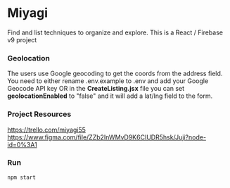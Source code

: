 # Miyagi

Find and list techniques to organize and explore. This is a React / Firebase v9 project

### Geolocation

The users use Google geocoding to get the coords from the address field. You need to either rename .env.example to .env and add your Google Geocode API key OR in the **CreateListing.jsx** file you can set **geolocationEnabled** to "false" and it will add a lat/lng field to the form.

### Project Resources

https://trello.com/miyagi55
https://www.figma.com/file/ZZb2InWMvD9K6CIUDR5hsk/Juji?node-id=0%3A1

### Run

```bash
npm start
```
